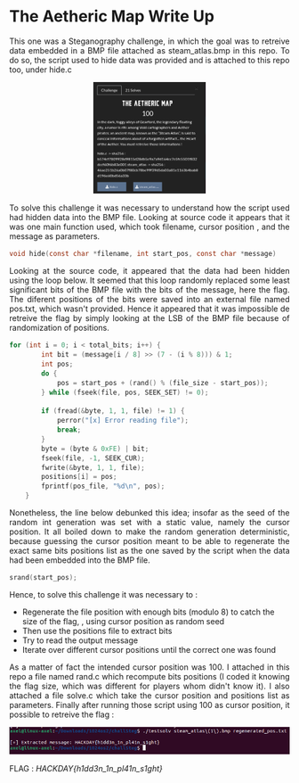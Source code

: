 # The Aetheric Map Write Up

<p align="justify">This one was a Steganography challenge, in which the goal was to retreive data embedded in a BMP file attached as steam_atlas.bmp in this repo. To do so, the script used to hide data was provided and is attached to this repo too, under hide.c </p>

<p align="center">
<img src="Screenshots/S1.png" style="width: 40%">
</p>

<p align="justify">To solve this challenge it was necessary to understand how the script used had hidden data into the BMP file. Looking at source code it appears that it was one main function used, which took filename, cursor position , and the message as parameters. </p>

````c
void hide(const char *filename, int start_pos, const char *message)
````

<p align="justify">Looking at the source code, it appeared that the data had been hidden using the loop below. It seemed that this loop randomly replaced some least significant bits of the BMP file with the bits of the message, here the flag. The diferent positions of the bits were saved into an external file named pos.txt, which wasn't provided. Hence it appeared that it was impossible de retreive the flag by simply looking at the LSB of the BMP file because of randomization of positions.</p>

````c
for (int i = 0; i < total_bits; i++) {
		int bit = (message[i / 8] >> (7 - (i % 8))) & 1; 
		int pos;
		do {
			pos = start_pos + (rand() % (file_size - start_pos)); 
		} while (fseek(file, pos, SEEK_SET) != 0); 
		
		if (fread(&byte, 1, 1, file) != 1) {
			perror("[x] Error reading file");
			break;
		}
		byte = (byte & 0xFE) | bit; 
		fseek(file, -1, SEEK_CUR); 
		fwrite(&byte, 1, 1, file); 
		positions[i] = pos; 
		fprintf(pos_file, "%d\n", pos); 
	}
````

<p align="justify">Nonetheless, the line below debunked this idea; insofar as the seed of the random int generation was set with a static value, namely the cursor position. It all boiled down to make the random generation deterministic, because guessing the cursor position meant to be able to regenerate the exact same bits positions list as the one saved by the script when the data had been embedded into the BMP file.</p>

````c
srand(start_pos);
````

<p align="justify">Hence, to solve this challenge it was necessary to :</p>

- Regenerate the file position with enough bits (modulo 8) to catch the size of the flag, , using cursor position as random seed
- Then use the positions file to extract bits
- Try to read the output message
- Iterate over different cursor positions until the correct one was found

<p align="justify">As a matter of fact the intended cursor position was 100. I attached in this repo a file named rand.c which recompute bits positions (I coded it knowing the flag size, which was different for players whom didn't know it). I also attached a file solve.c which take the cursor position and positions list as parameters. Finally after running those script using 100 as cursor position, it possible to retreive the flag :</p>

<p align="center">
<img src="Screenshots/S2.png" >
</p>

FLAG : _HACKDAY{h1dd3n_1n_pl41n_s1ght}_
